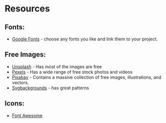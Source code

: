 # Resources

## Fonts: 
- [Google Fonts](https://fonts.google.com/) - choose any fonts you like and link them to your project.

## Free Images:
- [Unsplash](https://unsplash.com/) - Has most of the images are free
- [Pexels](https://www.pexels.com/) - Has a wide range of free stock photos and videos
- [Pixabay](https://pixabay.com/) - Contains a massive collection of free images, illustrations, and vectors.
- [Svgbackgrounds](https://www.svgbackgrounds.com/) - has great patterns

## Icons: 
- [Font Awesome](https://fontawesome.com/search)